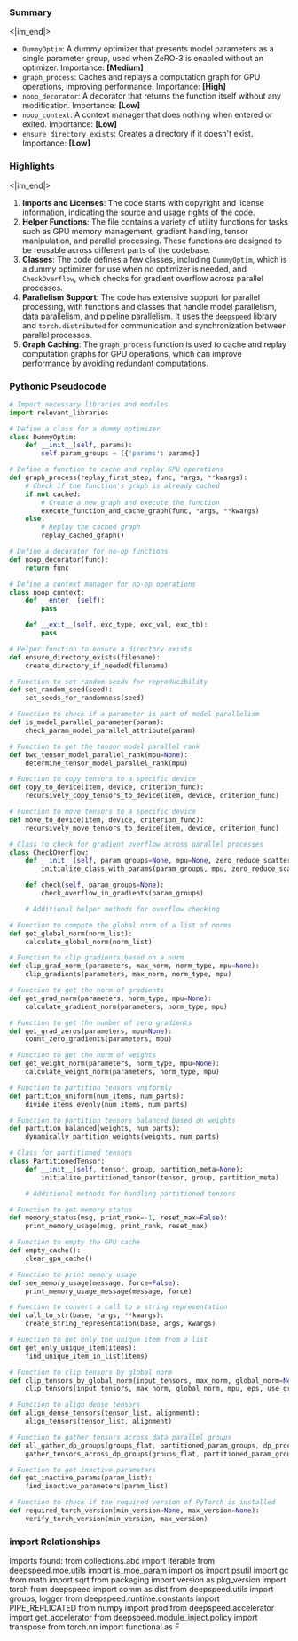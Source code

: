 

### Summary

<|im_end|>

* `DummyOptim`: A dummy optimizer that presents model parameters as a single parameter group, used when ZeRO-3 is enabled without an optimizer. Importance: **[Medium]**
* `graph_process`: Caches and replays a computation graph for GPU operations, improving performance. Importance: **[High]**
* `noop_decorator`: A decorator that returns the function itself without any modification. Importance: **[Low]**
* `noop_context`: A context manager that does nothing when entered or exited. Importance: **[Low]**
* `ensure_directory_exists`: Creates a directory if it doesn't exist. Importance: **[Low]**

### Highlights

<|im_end|>

1. **Imports and Licenses**: The code starts with copyright and license information, indicating the source and usage rights of the code.
2. **Helper Functions**: The file contains a variety of utility functions for tasks such as GPU memory management, gradient handling, tensor manipulation, and parallel processing. These functions are designed to be reusable across different parts of the codebase.
3. **Classes**: The code defines a few classes, including `DummyOptim`, which is a dummy optimizer for use when no optimizer is needed, and `CheckOverflow`, which checks for gradient overflow across parallel processes.
4. **Parallelism Support**: The code has extensive support for parallel processing, with functions and classes that handle model parallelism, data parallelism, and pipeline parallelism. It uses the `deepspeed` library and `torch.distributed` for communication and synchronization between parallel processes.
5. **Graph Caching**: The `graph_process` function is used to cache and replay computation graphs for GPU operations, which can improve performance by avoiding redundant computations.

### Pythonic Pseudocode

```python
# Import necessary libraries and modules
import relevant_libraries

# Define a class for a dummy optimizer
class DummyOptim:
    def __init__(self, params):
        self.param_groups = [{'params': params}]

# Define a function to cache and replay GPU operations
def graph_process(replay_first_step, func, *args, **kwargs):
    # Check if the function's graph is already cached
    if not cached:
        # Create a new graph and execute the function
        execute_function_and_cache_graph(func, *args, **kwargs)
    else:
        # Replay the cached graph
        replay_cached_graph()

# Define a decorator for no-op functions
def noop_decorator(func):
    return func

# Define a context manager for no-op operations
class noop_context:
    def __enter__(self):
        pass

    def __exit__(self, exc_type, exc_val, exc_tb):
        pass

# Helper function to ensure a directory exists
def ensure_directory_exists(filename):
    create_directory_if_needed(filename)

# Function to set random seeds for reproducibility
def set_random_seed(seed):
    set_seeds_for_randomness(seed)

# Function to check if a parameter is part of model parallelism
def is_model_parallel_parameter(param):
    check_param_model_parallel_attribute(param)

# Function to get the tensor model parallel rank
def bwc_tensor_model_parallel_rank(mpu=None):
    determine_tensor_model_parallel_rank(mpu)

# Function to copy tensors to a specific device
def copy_to_device(item, device, criterion_func):
    recursively_copy_tensors_to_device(item, device, criterion_func)

# Function to move tensors to a specific device
def move_to_device(item, device, criterion_func):
    recursively_move_tensors_to_device(item, device, criterion_func)

# Class to check for gradient overflow across parallel processes
class CheckOverflow:
    def __init__(self, param_groups=None, mpu=None, zero_reduce_scatter=False, deepspeed=None):
        initialize_class_with_params(param_groups, mpu, zero_reduce_scatter, deepspeed)

    def check(self, param_groups=None):
        check_overflow_in_gradients(param_groups)

    # Additional helper methods for overflow checking

# Function to compute the global norm of a list of norms
def get_global_norm(norm_list):
    calculate_global_norm(norm_list)

# Function to clip gradients based on a norm
def clip_grad_norm_(parameters, max_norm, norm_type, mpu=None):
    clip_gradients(parameters, max_norm, norm_type, mpu)

# Function to get the norm of gradients
def get_grad_norm(parameters, norm_type, mpu=None):
    calculate_gradient_norm(parameters, norm_type, mpu)

# Function to get the number of zero gradients
def get_grad_zeros(parameters, mpu=None):
    count_zero_gradients(parameters, mpu)

# Function to get the norm of weights
def get_weight_norm(parameters, norm_type, mpu=None):
    calculate_weight_norm(parameters, norm_type, mpu)

# Function to partition tensors uniformly
def partition_uniform(num_items, num_parts):
    divide_items_evenly(num_items, num_parts)

# Function to partition tensors balanced based on weights
def partition_balanced(weights, num_parts):
    dynamically_partition_weights(weights, num_parts)

# Class for partitioned tensors
class PartitionedTensor:
    def __init__(self, tensor, group, partition_meta=None):
        initialize_partitioned_tensor(tensor, group, partition_meta)

    # Additional methods for handling partitioned tensors

# Function to get memory status
def memory_status(msg, print_rank=-1, reset_max=False):
    print_memory_usage(msg, print_rank, reset_max)

# Function to empty the GPU cache
def empty_cache():
    clear_gpu_cache()

# Function to print memory usage
def see_memory_usage(message, force=False):
    print_memory_usage_message(message, force)

# Function to convert a call to a string representation
def call_to_str(base, *args, **kwargs):
    create_string_representation(base, args, kwargs)

# Function to get only the unique item from a list
def get_only_unique_item(items):
    find_unique_item_in_list(items)

# Function to clip tensors by global norm
def clip_tensors_by_global_norm(input_tensors, max_norm, global_norm=None, mpu=None, eps=1e-6, use_graph=False):
    clip_tensors(input_tensors, max_norm, global_norm, mpu, eps, use_graph)

# Function to align dense tensors
def align_dense_tensors(tensor_list, alignment):
    align_tensors(tensor_list, alignment)

# Function to gather tensors across data parallel groups
def all_gather_dp_groups(groups_flat, partitioned_param_groups, dp_process_group, start_alignment_factor, allgather_bucket_size):
    gather_tensors_across_dp_groups(groups_flat, partitioned_param_groups, dp_process_group, start_alignment_factor, allgather_bucket_size)

# Function to get inactive parameters
def get_inactive_params(param_list):
    find_inactive_parameters(param_list)

# Function to check if the required version of PyTorch is installed
def required_torch_version(min_version=None, max_version=None):
    verify_torch_version(min_version, max_version)
```


### import Relationships

Imports found:
from collections.abc import Iterable
from deepspeed.moe.utils import is_moe_param
import os
import psutil
import gc
from math import sqrt
from packaging import version as pkg_version
import torch
from deepspeed import comm as dist
from deepspeed.utils import groups, logger
from deepspeed.runtime.constants import PIPE_REPLICATED
from numpy import prod
from deepspeed.accelerator import get_accelerator
from deepspeed.module_inject.policy import transpose
from torch.nn import functional as F